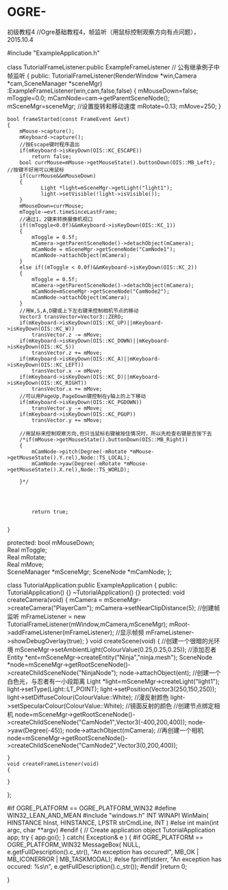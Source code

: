 # OGRE-
初级教程4
//Ogre基础教程4，帧监听（用鼠标控制观察方向有点问题），2015.10.4 

#include "ExampleApplication.h"

class TutorialFrameListener:public ExampleFrameListener   // 公有继承例子中帧监听
{
public:
		TutorialFrameListener(RenderWindow *win,Camera *cam,SceneManager *sceneMgr)
			:ExampleFrameListener(win,cam,false,false)
	{
		mMouseDown=false;
		mToggle=0.0;
		mCamNode=cam->getParentSceneNode();
		mSceneMgr=sceneMgr;
		//设置旋转和移动速度
		mRotate=0.13;
		mMove=250;
	}

	bool frameStarted(const FrameEvent &evt)
	{
		mMouse->capture();
		mKeyboard->capture();
		//按Escape键时程序退出
		if(mKeyboard->isKeyDown(OIS::KC_ESCAPE))
			return false;
		bool currMouse=mMouse->getMouseState().buttonDown(OIS::MB_Left);  //按键不好用可以用鼠标
		if(currMouse&&mMouseDown)
		{
		       Light *light=mSceneMgr->getLight("light1");
			   light->setVisible(!light->isVisible());
		}
		mMouseDown=currMouse;
		mToggle-=evt.timeSinceLastFrame;
		//通过1，2键来转换摄像机视口
		if((mToggle<0.0f)&&mKeyboard->isKeyDown(OIS::KC_1))
		{
			mToggle = 0.5f;
			mCamera->getParentSceneNode()->detachObject(mCamera);
			mCamNode = mSceneMgr->getSceneNode("CamNode1");
			mCamNode->attachObject(mCamera);
		}
		else if((mToggle < 0.0f)&&mKeyboard->isKeyDown(OIS::KC_2))
		{
			mToggle = 0.5f;
			mCamera->getParentSceneNode()->detachObject(mCamera);
			mCamNode=mSceneMgr->getSceneNode("CamNode2");
			mCamNode->attachObject(mCamera);
		}
		//用W,S,A,D键或上下左右键来控制相机节点的移动
		Vector3 transVector=Vector3::ZERO;
		if(mKeyboard->isKeyDown(OIS::KC_UP)||mKeyboard->isKeyDown(OIS::KC_W))
			transVector.z -= mMove;
		if(mKeyboard->isKeyDown(OIS::KC_DOWN)||mKeyboard->isKeyDown(OIS::KC_S))
			transVector.z += mMove;
		if(mKeyboard->isKeyDown(OIS::KC_A)||mKeyboard->isKeyDown(OIS::KC_LEFT))
			transVector.x -= mMove;
		if(mKeyboard->isKeyDown(OIS::KC_D)||mKeyboard->isKeyDown(OIS::KC_RIGHT))
			transVector.x += mMove;
		//可以用PageUp,PageDown键控制在y轴上的上下移动
		if(mKeyboard->isKeyDown(OIS::KC_PGDOWN))
			transVector.y -= mMove;
		if(mKeyboard->isKeyDown(OIS::KC_PGUP))
			transVector.y += mMove;
		
		//用鼠标来控制观察方向,但只当鼠标右键被按住情况时，所以先检查右键是否按下去
		/*if(mMouse->getMouseState().buttonDown(OIS::MB_Right))
		{
			mCamNode->pitch(Degree(-mRotate *mMouse->getMouseState().Y.rel),Node::TS_LOCAL);
			mCamNode->yaw(Degree(-mRotate *mMouse->getMouseState().X.rel),Node::TS_WORLD);
		
		}*/




		    return true;

		
	}

protected:
		bool mMouseDown;        
	Real mToggle;      
	Real mRotate;      
	Real mMove;    
	SceneManager *mSceneMgr;
	SceneNode *mCamNode;
};

class TutorialApplication:public ExampleApplication
{
public:
		TutorialApplication()
	{}
	~TutorialApplication()
	{}
protected:
		void createCamera(void)
	{
		mCamera = mSceneMgr->createCamera("PlayerCam");
		mCamera->setNearClipDistance(5);
		//创建帧监听
		mFrameListener = new TutorialFrameListener(mWindow,mCamera,mSceneMgr);
		mRoot->addFrameListener(mFrameListener);
		//显示帧频
		mFrameListener->showDebugOverlay(true);
	}
	void createScene(void)
	{
		//创建一个很暗的光环境
		mSceneMgr->setAmbientLight(ColourValue(0.25,0.25,0.25));
		//添加忍者
		Entity *ent=mSceneMgr->createEntity("Ninja","ninja.mesh");
		SceneNode *node=mSceneMgr->getRootSceneNode()->createChildSceneNode("NinjaNode");
		node->attachObject(ent);
		//创建一个白色光，与忍者有一小段距离
		Light *light=mSceneMgr->createLight("light1");
		light->setType(Light::LT_POINT);
		light->setPosition(Vector3(250,150,250));
		light->setDiffuseColour(ColourValue::White);      //漫反射颜色
		light->setSpecularColour(ColourValue::White);   //镜面反射的颜色
		//创建节点绑定相机
		node=mSceneMgr->getRootSceneNode()->createChildSceneNode("CamNode1",Vector3(-400,200,400));
		node->yaw(Degree(-45));
		node->attachObject(mCamera);
		//再创建一个相机
		node=mSceneMgr->getRootSceneNode()->createChildSceneNode("CamNode2",Vector3(0,200,400));
       
 
	}
	void createFrameListener(void)
	{

	}
};

#if OGRE_PLATFORM == OGRE_PLATFORM_WIN32
#define WIN32_LEAN_AND_MEAN
#include "windows.h"
INT WINAPI WinMain( HINSTANCE hInst, HINSTANCE, LPSTR strCmdLine,
				   INT )
#else
int main(int argc, char **argv)
#endif
{
	// Create application object
	TutorialApplication app;
	try {
		app.go();
	} catch( Exception& e ) {
#if OGRE_PLATFORM == OGRE_PLATFORM_WIN32
		MessageBox( NULL, e.getFullDescription().c_str(), "An exception has occured!", MB_OK | MB_ICONERROR | MB_TASKMODAL);
#else
		fprintf(stderr, "An exception has occured: %s\n",
			e.getFullDescription().c_str());
#endif
	}return 0;

}

